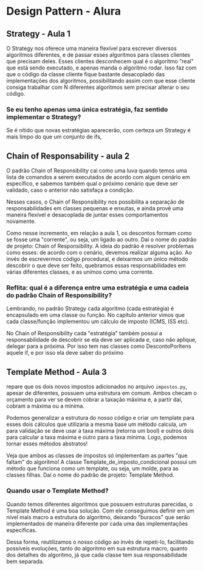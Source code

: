 # Design Pattern - Alura

## Strategy - Aula 1

O Strategy nos oferece uma maneira flexível para escrever diversos algoritmos diferentes, e de passar esses algoritmos para classes clientes que precisam deles. Esses clientes desconhecem qual é o algoritmo "real" que está sendo executado, e apenas manda o algoritmo rodar. Isso faz com que o código da classe cliente fique bastante desacoplado das implementações dos algoritmos, possibilitando assim com que esse cliente consiga trabalhar com N diferentes algoritmos sem precisar alterar o seu código.


### Se eu tenho apenas uma única estratégia, faz sentido implementar o Strategy?

Se é nítido que novas estratégias aparecerão, com certeza um Strategy é mais limpo do que um conjunto de ifs, 

## Chain of Responsability - aula 2


O padrão Chain of Responsibility cai como uma luva quando temos uma lista de comandos a serem executados de acordo com algum cenário em específico, e sabemos também qual o próximo cenário que deve ser validado, caso o anterior não satisfaça a condição.

Nesses casos, o Chain of Responsibility nos possibilita a separação de responsabilidades em classes pequenas e enxutas, e ainda provê uma maneira flexível e desacoplada de juntar esses comportamentos novamente.

Como nesse incremento, em relação a aula 1, os descontos formam como se fosse uma "corrente", ou seja, um ligado ao outro. Daí o nome do padrão de projeto: Chain of Responsibility. A ideia do padrão é resolver problemas como esses: de acordo com o cenário, devemos realizar alguma ação. Ao invés de escrevermos código procedural, e deixarmos um único método descobrir o que deve ser feito, quebramos essas responsabilidades em várias diferentes classes, e as unimos como uma corrente.


### Reflita: qual é a diferença entre uma estratégia e uma cadeia do padrão Chain of Responsibility?

Lembrando, no padrão Strategy cada algoritmo (cada estratégia) é encapsulado em uma classe ou função. No capítulo anterior vimos que cada classe/função implementou um cálculo de imposto (ICMS, ISS etc).

No Chain of Responsibility cada "estratégia" também possui a responsabilidade de descobrir se ela deve ser aplicada e, caso não aplique, delegar para a próxima. Por isso tem nas classes como DescontoPorItens aquele if, e por isso ela deve saber do próximo


## Template Method - Aula 3


repare que os dois novos impostos adicionados no arquivo `impostos.py`, apesar de diferentes, possuem uma estrutura em comum. Ambos checam o orçamento para ver se devem cobrar a taxação máxima e, a partir daí, cobram a máxima ou a mínima.

Podemos generalizar a estrutura do nosso código e criar um template para esses dois cálculos que utilizaria a mesma base um método calcula, um para validação se deve usar a taxa máxima (retorna um bool) e outros dois para calcular a taxa máxima e outro para a taxa mínima.  Logo, podemos tornar esses métodos abstratos!

Veja que ambos as classes de impostos só implementam as partes "que faltam" do algoritmo! A classe Template_de_imposto_condicional possui um método que funciona como um template, ou seja, um molde, para as classes filhas. Daí o nome do padrão de projeto: Template Method.

### Quando usar o Template Method?
Quando temos diferentes algoritmos que possuem estruturas parecidas, o Template Method é uma boa solução. Com ele conseguimos definir em um nível mais macro a estrutura do algoritmo, deixando "buracos" que serão implementados de maneira diferente por cada uma das implementações específicas.

Dessa forma, reutilizamos o nosso código ao invés de repeti-lo, facilitando possíveis evoluções, tanto do algoritmo em sua estrutura macro, quanto dos detalhes do algoritmo, já que cada classe tem sua responsabilidade bem separada.